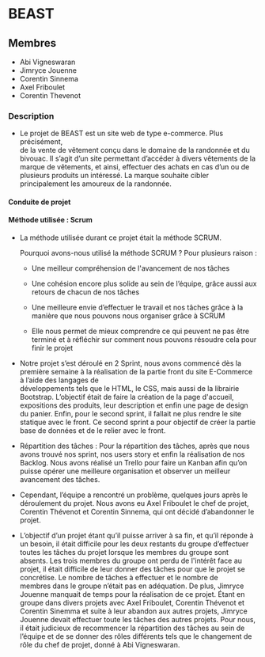 # **BEAST**

## **Membres** 

- Abi Vigneswaran
- Jimryce Jouenne
- Corentin Sinnema
- Axel Friboulet
- Corentin Thevenot 

### **Description** 

* Le projet de BEAST est un site web de type e-commerce. Plus précisément,   
  de la vente de vêtement conçu dans le domaine de la randonnée et du bivouac. Il s’agit d’un site permettant d’accéder à divers vêtements de la marque de vêtements, et ainsi, effectuer des achats en cas d’un ou de plusieurs produits un intéressé. La marque souhaite cibler principalement les amoureux de la randonnée. 

#### **Conduite de projet**

#### **Méthode utilisée : Scrum**

* La méthode utilisée durant ce projet était la méthode SCRUM.
  
  Pourquoi avons-nous utilisé la méthode SCRUM ? Pour plusieurs raison : 

    - Une meilleur compréhension de l'avancement de nos tâches 
  
    - Une cohésion encore plus solide au sein de l’équipe, grâce aussi aux  
      retours de chacun de nos tâches 

    - Une meilleure envie d’effectuer le travail et nos tâches grâce à la manière que nous pouvons nous organiser grâce à SCRUM
  
    - Elle nous permet de mieux comprendre ce qui peuvent ne pas être terminé et à réfléchir sur comment nous pouvons résoudre cela pour finir le projet


* Notre projet s’est déroulé en 2 Sprint, nous avons commencé dès la première semaine à la réalisation de la partie front du site E-Commerce à l’aide des langages de    
  développements tels que le HTML, le CSS, mais aussi de la librairie Bootstrap. L’objectif était de faire la création de la page d'accueil, expositions des produits, leur description et enfin une page de design du panier. Enfin, pour le second sprint, il fallait ne plus rendre le site statique avec le front. Ce second sprint a pour objectif de créer la partie base de données et de le relier avec le front.


* Répartition des tâches : Pour la répartition des tâches, après que nous avons trouvé nos sprint, nos users story et enfin la réalisation de nos Backlog. Nous avons réalisé un 
  Trello pour faire un Kanban afin qu’on puisse opérer une meilleure organisation et observer un meilleur avancement des tâches. 

* Cependant, l’équipe a rencontré un problème, quelques jours après le déroulement du projet. Nous avons eu Axel Friboulet le chef de projet, Corentin Thévenot et Corentin 
  Sinnema, qui ont décidé d’abandonner le projet. 

* L’objectif d’un projet étant qu’il puisse arriver à sa fin, et qu’il réponde à un besoin, il était difficile pour les deux restants du groupe d’effectuer toutes les tâches du 
  projet lorsque les membres du groupe sont absents. Les trois membres du groupe ont perdu de l'intérêt face au projet, il était difficile de leur donner des tâches pour que le projet se concrétise. Le nombre de tâches à effectuer et le nombre de     
  membres dans le groupe n’était pas en adéquation. De plus, Jimryce Jouenne manquait de temps pour la réalisation de ce projet. Étant en groupe dans divers projets avec Axel Friboulet, Corentin Thévenot et Corentin Sinemma et suite à leur abandon aux 
  autres projets, Jimryce Jouenne devait effectuer toute les tâches des autres projets. Pour nous, il était judicieux de recommencer la répartition des tâches au sein de l’équipe et  de se donner des rôles différents tels que le changement de rôle du 
  chef de projet, donné à Abi Vigneswaran. 
